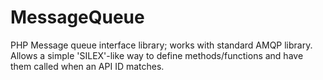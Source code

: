 MessageQueue
============

PHP Message queue interface library; works with standard AMQP library. Allows a simple 'SILEX'-like way to define methods/functions and have them called when an API ID matches.